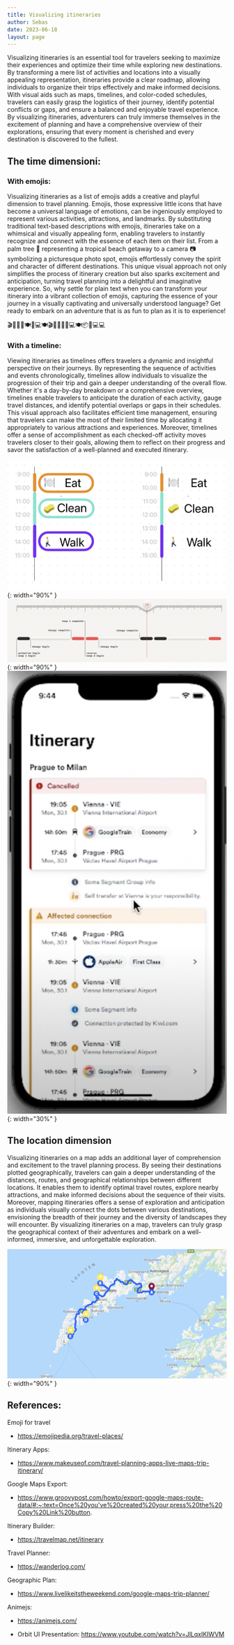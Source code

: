 ```yaml
---
title: Visualizing itineraries
author: Sebas
date: 2023-06-18
layout: page
---
```


Visualizing itineraries is an essential tool for travelers seeking to maximize their experiences and optimize their time while exploring new destinations. By transforming a mere list of activities and locations into a visually appealing representation, itineraries provide a clear roadmap, allowing individuals to organize their trips effectively and make informed decisions. With visual aids such as maps, timelines, and color-coded schedules, travelers can easily grasp the logistics of their journey, identify potential conflicts or gaps, and ensure a balanced and enjoyable travel experience. By visualizing itineraries, adventurers can truly immerse themselves in the excitement of planning and have a comprehensive overview of their explorations, ensuring that every moment is cherished and every destination is discovered to the fullest.

## The time dimensioni:

### With emojis:

Visualizing itineraries as a list of emojis adds a creative and playful dimension to travel planning. Emojis, those expressive little icons that have become a universal language of emotions, can be ingeniously employed to represent various activities, attractions, and landmarks. By substituting traditional text-based descriptions with emojis, itineraries take on a whimsical and visually appealing form, enabling travelers to instantly recognize and connect with the essence of each item on their list. From a palm tree 🌴 representing a tropical beach getaway to a camera 📷 symbolizing a picturesque photo spot, emojis effortlessly convey the spirit and character of different destinations. This unique visual approach not only simplifies the process of itinerary creation but also sparks excitement and anticipation, turning travel planning into a delightful and imaginative experience. So, why settle for plain text when you can transform your itinerary into a vibrant collection of emojis, capturing the essence of your journey in a visually captivating and universally understood language? Get ready to embark on an adventure that is as fun to plan as it is to experience!

🎬🚶🛒🚶🍽️🧽💻🍽️🎬🚶😴🚶🛒💻🍽️📦🧽💻💻

### With a timeline:

Viewing itineraries as timelines offers travelers a dynamic and insightful perspective on their journeys. By representing the sequence of activities and events chronologically, timelines allow individuals to visualize the progression of their trip and gain a deeper understanding of the overall flow. Whether it's a day-by-day breakdown or a comprehensive overview, timelines enable travelers to anticipate the duration of each activity, gauge travel distances, and identify potential overlaps or gaps in their schedules. This visual approach also facilitates efficient time management, ensuring that travelers can make the most of their limited time by allocating it appropriately to various attractions and experiences. Moreover, timelines offer a sense of accomplishment as each checked-off activity moves travelers closer to their goals, allowing them to reflect on their progress and savor the satisfaction of a well-planned and executed itinerary.


![](/assets/images/2023-06-19-visualizing-itineraries-img/image_timeline.png){: width="90%" }
![](/assets/images/2023-06-19-visualizing-itineraries-img/animejs.png){: width="90%" }
![](/assets/images/2023-06-19-visualizing-itineraries-img/orbitui.png){: width="30%" }


## The location dimension

Visualizing itineraries on a map adds an additional layer of comprehension and excitement to the travel planning process. By seeing their destinations plotted geographically, travelers can gain a deeper understanding of the distances, routes, and geographical relationships between different locations. It enables them to identify optimal travel routes, explore nearby attractions, and make informed decisions about the sequence of their visits. Moreover, mapping itineraries offers a sense of exploration and anticipation as individuals visually connect the dots between various destinations, envisioning the breadth of their journey and the diversity of landscapes they will encounter. By visualizing itineraries on a map, travelers can truly grasp the geographical context of their adventures and embark on a well-informed, immersive, and unforgettable exploration.

![](/assets/images/2023-06-19-visualizing-itineraries-img/map_iti.png){: width="90%" }

## References:

Emoji for travel
- https://emojipedia.org/travel-places/

Itinerary Apps: 
- https://www.makeuseof.com/travel-planning-apps-live-maps-trip-itinerary/

Google Maps Export: 
- https://www.groovypost.com/howto/export-google-maps-route-data/#:~:text=Once%20you've%20created%20your,press%20the%20Copy%20Link%20button. 

Itinerary Builder:
- https://travelmap.net/itinerary 

Travel Planner: 
- https://wanderlog.com/

Geographic Plan:
- https://www.livelikeitstheweekend.com/google-maps-trip-planner/

Animejs:
- https://animejs.com/

- Orbit UI Presentation:
https://www.youtube.com/watch?v=JlLqxIKIWVM